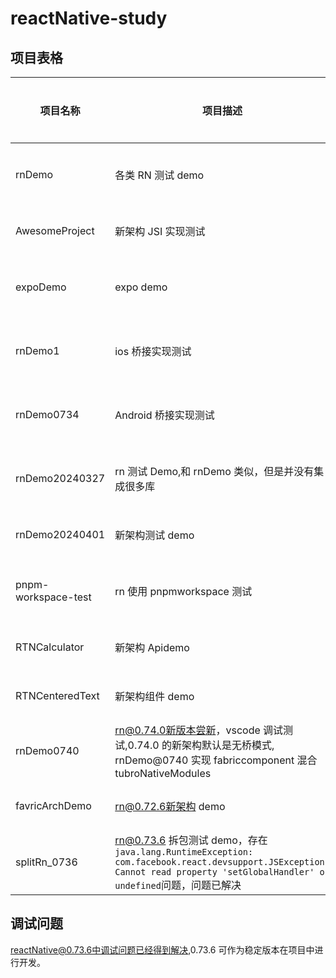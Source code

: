 # reactNative-study

## 项目表格

| 项目名称            | 项目描述                                                                                                                                                                   | 项目架构 |
| ------------------- | -------------------------------------------------------------------------------------------------------------------------------------------------------------------------- | -------- |
| rnDemo              | 各类 RN 测试 demo                                                                                                                                                          | 非新架构 |
| AwesomeProject      | 新架构 JSI 实现测试                                                                                                                                                        | 新架构   |
| expoDemo            | expo demo                                                                                                                                                                  | 非新架构 |
| rnDemo1             | ios 桥接实现测试                                                                                                                                                           | 非新架构 |
| rnDemo0734          | Android 桥接实现测试                                                                                                                                                       | 非新架构 |
| rnDemo20240327      | rn 测试 Demo,和 rnDemo 类似，但是并没有集成很多库                                                                                                                          | 非新架构 |
| rnDemo20240401      | 新架构测试 demo                                                                                                                                                            | 新架构   |
| pnpm-workspace-test | rn 使用 pnpmworkspace 测试                                                                                                                                                 | 非新架构 |
| RTNCalculator       | 新架构 Apidemo                                                                                                                                                             | 新架构   |
| RTNCenteredText     | 新架构组件 demo                                                                                                                                                            | 新架构   |
| rnDemo0740          | rn@0.74.0新版本尝新，vscode 调试测试,0.74.0 的新架构默认是无桥模式, rnDemo@0740 实现 fabriccomponent 混合 tubroNativeModules                                               | 新架构   |
| favricArchDemo      | rn@0.72.6新架构 demo                                                                                                                                                       | 新架构   |
| splitRn_0736        | rn@0.73.6 拆包测试 demo，存在`java.lang.RuntimeException: com.facebook.react.devsupport.JSException: Cannot read property 'setGlobalHandler' of undefined`问题，问题已解决 | 旧架构   |

## 调试问题

reactNative@0.73.6中调试问题已经得到解决,0.73.6 可作为稳定版本在项目中进行开发。
